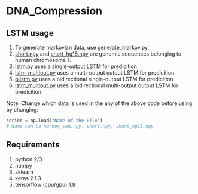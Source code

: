 # DNA_Compression

## LSTM usage
1. To generate markovian data, use [generate_markov.py](generate_markov.py)
2. [short.npy](short.npy) and [short_hg18.npy](short_hg18.npy) are genomic sequences belonging to human chromosome 1.
3. [lstm.py](lstm.py) uses a single-output LSTM for predicition
4. [lstm_multiout.py](lstm_multiout.py) uses a multi-output output LSTM for predicition.
5. [bilstm.py](bilstm.py) uses a bidirectional single-output LSTM for predicition
6. [lstm_multiout.py](lstm_multiout.py) uses a bidirectional multi-output output LSTM for predicition.

Note: Change which data is used in the any of the above code before using by changing:
```python
series = np.load("Name of the File")
# Name can be markov_seq.npy, short.npy, short_hg18.npy
```
## Requirements
1. python 2/3
2. numpy
3. sklearn
4. keras 2.1.3
5. tensorflow (cpu/gpu) 1.8
